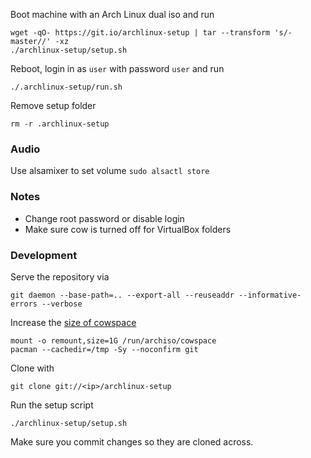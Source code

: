 Boot machine with an Arch Linux dual iso and run

    wget -qO- https://git.io/archlinux-setup | tar --transform 's/-master//' -xz
    ./archlinux-setup/setup.sh

Reboot, login in as `user` with password `user` and run

    ./.archlinux-setup/run.sh

Remove setup folder

    rm -r .archlinux-setup

### Audio
Use alsamixer to set volume
```sudo alsactl store```

### Notes
- Change root password or disable login
- Make sure cow is turned off for VirtualBox folders


### Development

Serve the repository via

    git daemon --base-path=.. --export-all --reuseaddr --informative-errors --verbose

Increase the [size of cowspace](https://bbs.archlinux.org/viewtopic.php?pid=1592688#p1592688)

    mount -o remount,size=1G /run/archiso/cowspace
    pacman --cachedir=/tmp -Sy --noconfirm git

Clone with

    git clone git://<ip>/archlinux-setup

Run the setup script

    ./archlinux-setup/setup.sh

Make sure you commit changes so they are cloned across.
